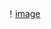 
！[image](https://github.com/tbtbljj/study/blob/master/linux%E7%B3%BB%E7%BB%9F%E6%96%87%E4%BB%B6%E7%B3%BB%E7%BB%9F%E7%BB%93%E6%9E%84.png)
